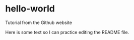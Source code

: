# hello-world
Tutorial from the Github website

Here is some text so I can practice editing the README file.
